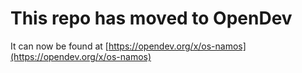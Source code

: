 # This repo has moved to OpenDev

It can now be found at [https://opendev.org/x/os-namos](https://opendev.org/x/os-namos)
